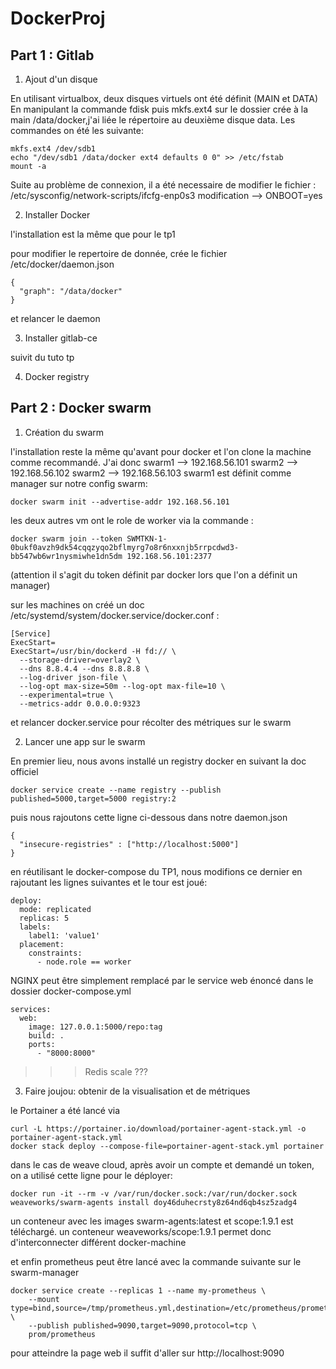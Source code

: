 # DockerProj

## Part 1 : Gitlab

1. Ajout d'un disque

En utilisant virtualbox, deux disques virtuels ont été définit (MAIN et DATA)
En manipulant la commande fdisk puis mkfs.ext4 sur le dossier crée à la main /data/docker,j'ai liée le répertoire au deuxième disque data.
Les commandes on été les suivante:
```
mkfs.ext4 /dev/sdb1
echo "/dev/sdb1 /data/docker ext4 defaults 0 0" >> /etc/fstab
mount -a
```
Suite au problème de connexion, il a été necessaire de modifier le fichier : /etc/sysconfig/network-scripts/ifcfg-enp0s3
modification --> ONBOOT=yes

2. Installer Docker

l'installation est la même que pour le tp1

pour modifier le repertoire de donnée, crée le fichier /etc/docker/daemon.json
```
{
  "graph": "/data/docker"
}
```
et relancer le daemon

3. Installer gitlab-ce

suivit du tuto tp

4. Docker registry

## Part 2 : Docker swarm

1. Création du swarm

l'installation reste la même qu'avant pour docker et l'on clone la machine comme recommandé.
J'ai donc swarm1 --> 192.168.56.101
          swarm2 --> 192.168.56.102
          swarm2 --> 192.168.56.103
swarm1 est définit comme manager sur notre config swarm:
```
docker swarm init --advertise-addr 192.168.56.101
```
les deux autres vm ont le role de worker via la commande :
```
docker swarm join --token SWMTKN-1-0bukf0avzh9dk54cqqzyqo2bflmyrg7o8r6nxxnjb5rrpcdwd3-bb547wb6wr1nysmiwhe1dn5dm 192.168.56.101:2377
```
(attention il s'agit du token définit par docker lors que l'on a définit un manager)

sur les machines on créé un doc /etc/systemd/system/docker.service/docker.conf  :
```
[Service]
ExecStart=
ExecStart=/usr/bin/dockerd -H fd:// \
  --storage-driver=overlay2 \
  --dns 8.8.4.4 --dns 8.8.8.8 \
  --log-driver json-file \
  --log-opt max-size=50m --log-opt max-file=10 \
  --experimental=true \
  --metrics-addr 0.0.0.0:9323
```
et relancer docker.service pour récolter des métriques sur le swarm

2. Lancer une app sur le swarm

En premier lieu, nous avons installé un registry docker en suivant la doc officiel
```
docker service create --name registry --publish published=5000,target=5000 registry:2
```
puis nous rajoutons cette ligne ci-dessous dans notre daemon.json
```
{
  "insecure-registries" : ["http://localhost:5000"]
}
```
en réutilisant le docker-compose du TP1, nous modifions ce dernier en rajoutant les lignes suivantes et le tour est joué:
```
deploy:
  mode: replicated
  replicas: 5
  labels:
    label1: 'value1'
  placement:
    constraints: 
      - node.role == worker
```

NGINX peut être simplement remplacé par le service web énoncé dans le dossier docker-compose.yml
```
services:
  web:
    image: 127.0.0.1:5000/repo:tag
    build: .
    ports:
      - "8000:8000"
```
>>> Redis scale ???

3. Faire joujou: obtenir de la visualisation et de métriques

le Portainer a été lancé via
```
curl -L https://portainer.io/download/portainer-agent-stack.yml -o portainer-agent-stack.yml
docker stack deploy --compose-file=portainer-agent-stack.yml portainer
```

dans le cas de weave cloud, après avoir un compte et demandé un token, on a utilisé cette ligne pour le déployer:
```
docker run -it --rm -v /var/run/docker.sock:/var/run/docker.sock weaveworks/swarm-agents install doy46duhecrsty8z64nd6qb4sz5zadg4
```
un conteneur avec les images swarm-agents:latest et scope:1.9.1 est téléchargé. un conteneur weaveworks/scope:1.9.1 permet donc d'interconnecter différent docker-machine

et enfin prometheus peut être lancé avec la commande suivante sur le swarm-manager
```
docker service create --replicas 1 --name my-prometheus \
    --mount type=bind,source=/tmp/prometheus.yml,destination=/etc/prometheus/prometheus.yml \
    --publish published=9090,target=9090,protocol=tcp \
    prom/prometheus
```
pour atteindre la page web il suffit d'aller sur http://localhost:9090

